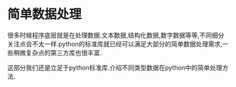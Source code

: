 # 简单数据处理

很多时候程序底层就是在处理数据.文本数据,结构化数据,数字数据等等,不同细分关注点会不太一样.python的标准库就已经可以满足大部分的简单数据处理需求,一些稍微复杂点的第三方库也很丰富.

这部分我们还是立足于python标准库.介绍不同类型数据在python中的简单处理方法.